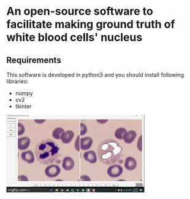 
# An open-source software to facilitate making ground truth of white blood cells' nucleus
## Requirements
This software is developed in python3 and you should install following libraries:

* numpy
* cv2
* tkinter

![Alt Text](https://github.com/nimaadmed/Easy-GT/blob/main/4l9u1r.gif)
